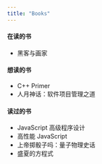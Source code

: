 ```yaml
---
title: "Books"
---
```


#### 在读的书

- 黑客与画家

#### 想读的书

- C++ Primer
- 人月神话：软件项目管理之道

#### 读过的书

- JavaScript 高级程序设计
- 高性能 JavaScript
- 上帝掷骰子吗：量子物理史话
- 盛夏的方程式
